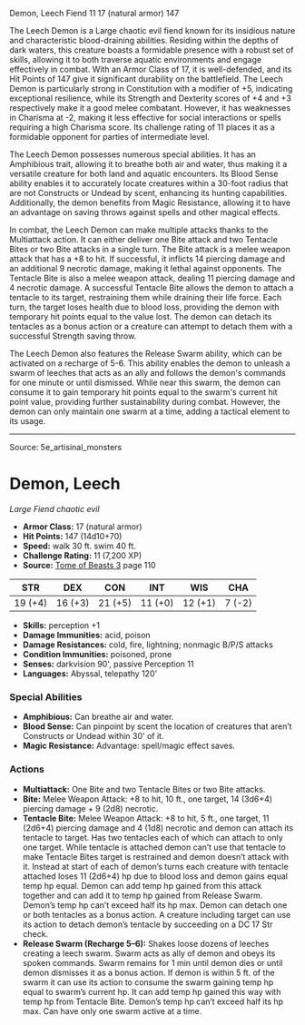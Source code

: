 <MonsterName/>Demon, Leech</MonsterName>
<CreatureType/>Fiend</CreatureType>
<CR/>11</CR>
<AC/>17 (natural armor)</AC>
<HP/>147</HP>
<summary>The Leech Demon is a Large chaotic evil fiend known for its insidious nature and characteristic blood-draining abilities. Residing within the depths of dark waters, this creature boasts a formidable presence with a robust set of skills, allowing it to both traverse aquatic environments and engage effectively in combat. With an Armor Class of 17, it is well-defended, and its Hit Points of 147 give it significant durability on the battlefield. The Leech Demon is particularly strong in Constitution with a modifier of +5, indicating exceptional resilience, while its Strength and Dexterity scores of +4 and +3 respectively make it a good melee combatant. However, it has weaknesses in Charisma at -2, making it less effective for social interactions or spells requiring a high Charisma score. Its challenge rating of 11 places it as a formidable opponent for parties of intermediate level.</summary>

<detail>

The Leech Demon possesses numerous special abilities. It has an Amphibious trait, allowing it to breathe both air and water, thus making it a versatile creature for both land and aquatic encounters. Its Blood Sense ability enables it to accurately locate creatures within a 30-foot radius that are not Constructs or Undead by scent, enhancing its hunting capabilities. Additionally, the demon benefits from Magic Resistance, allowing it to have an advantage on saving throws against spells and other magical effects.

In combat, the Leech Demon can make multiple attacks thanks to the Multiattack action. It can either deliver one Bite attack and two Tentacle Bites or two Bite attacks in a single turn. The Bite attack is a melee weapon attack that has a +8 to hit. If successful, it inflicts 14 piercing damage and an additional 9 necrotic damage, making it lethal against opponents. The Tentacle Bite is also a melee weapon attack, dealing 11 piercing damage and 4 necrotic damage. A successful Tentacle Bite allows the demon to attach a tentacle to its target, restraining them while draining their life force. Each turn, the target loses health due to blood loss, providing the demon with temporary hit points equal to the value lost. The demon can detach its tentacles as a bonus action or a creature can attempt to detach them with a successful Strength saving throw.

The Leech Demon also features the Release Swarm ability, which can be activated on a recharge of 5-6. This ability enables the demon to unleash a swarm of leeches that acts as an ally and follows the demon's commands for one minute or until dismissed. While near this swarm, the demon can consume it to gain temporary hit points equal to the swarm's current hit point value, providing further sustainability during combat. However, the demon can only maintain one swarm at a time, adding a tactical element to its usage.</detail>



---

Source: 5e_artisinal_monsters

# Demon, Leech

*Large* *Fiend* *chaotic evil*

- **Armor Class:** 17 (natural armor)
- **Hit Points:** 147 (14d10+70)
- **Speed:** walk 30 ft. swim 40 ft.
- **Challenge Rating:** 11 (7,200 XP)
- **Source:** [Tome of Beasts 3](https://koboldpress.com/kpstore/product/tome-of-beasts-3-for-5th-edition/) page 110

| STR | DEX | CON | INT | WIS | CHA |
| --- | --- | --- | --- | --- | --- |
| 19 (+4) | 16 (+3) | 21 (+5) | 11 (+0) | 12 (+1) | 7 (-2) |

- **Skills:** perception +1
- **Damage Immunities:** acid, poison 
- **Damage Resistances:** cold, fire, lightning; nonmagic B/P/S attacks
- **Condition Immunities:** poisoned, prone
- **Senses:** darkvision 90', passive Perception 11
- **Languages:** Abyssal, telepathy 120'

### Special Abilities

- **Amphibious:** Can breathe air and water.
- **Blood Sense:** Can pinpoint by scent the location of creatures that aren’t Constructs or Undead within 30' of it.
- **Magic Resistance:** Advantage: spell/magic effect saves.

### Actions

- **Multiattack:** One Bite and two Tentacle Bites or two Bite attacks.
- **Bite:** Melee Weapon Attack: +8 to hit, 10 ft., one target, 14 (3d6+4) piercing damage + 9 (2d8) necrotic.
- **Tentacle Bite:** Melee Weapon Attack: +8 to hit, 5 ft., one target, 11 (2d6+4) piercing damage and 4 (1d8) necrotic and demon can attach its tentacle to target. Has two tentacles each of which can attach to only one target. While tentacle is attached demon can’t use that tentacle to make Tentacle Bites target is restrained and demon doesn’t attack with it. Instead at start of each of demon’s turns each creature with tentacle attached loses 11 (2d6+4) hp due to blood loss and demon gains equal temp hp equal. Demon can add temp hp gained from this attack together and can add it to temp hp gained from Release Swarm. Demon’s temp hp can’t exceed half its hp max. Demon can detach one or both tentacles as a bonus action. A creature including target can use its action to detach demon’s tentacle by succeeding on a DC 17 Str check.
- **Release Swarm (Recharge 5–6):** Shakes loose dozens of leeches creating a leech swarm. Swarm acts as ally of demon and obeys its spoken commands. Swarm remains for 1 min until demon dies or until demon dismisses it as a bonus action. If demon is within 5 ft. of the swarm it can use its action to consume the swarm gaining temp hp equal to swarm’s current hp. It can add temp hp gained this way with temp hp from Tentacle Bite. Demon’s temp hp can’t exceed half its hp max. Can have only one swarm active at a time.





